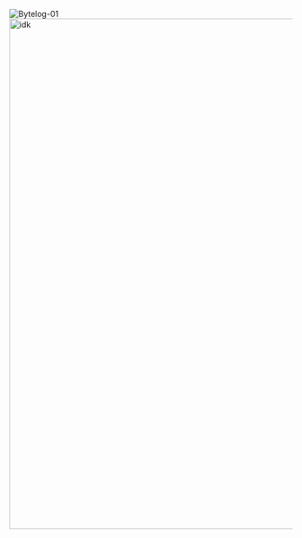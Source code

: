 ![Bytelog-01](https://github.com/user-attachments/assets/a61f1ce7-7602-43a2-9473-78fa03a508dc)
<img width="908" alt="idk" src="https://github.com/user-attachments/assets/9439831f-c17f-4271-a3e8-c076554a6b52" />






















